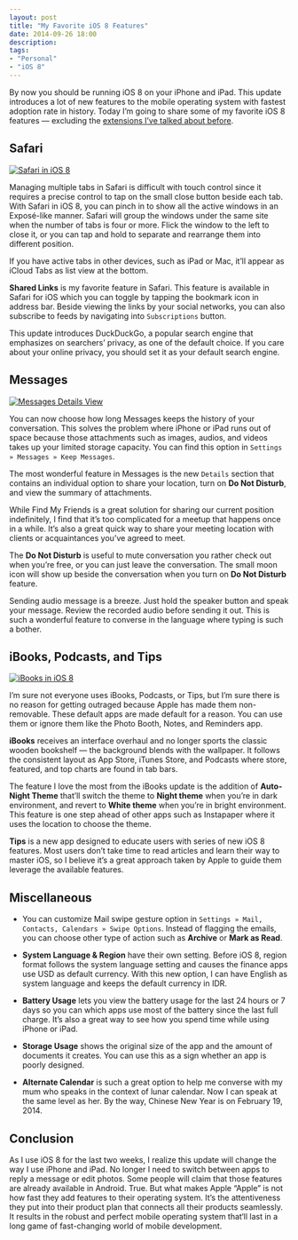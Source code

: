```yaml
---
layout: post
title: "My Favorite iOS 8 Features"
date: 2014-09-26 18:00
description: 
tags:
- "Personal"
- "iOS 8"
---
```


By now you should be running iOS 8 on your iPhone and iPad. This update introduces a lot of new features to the mobile operating system with fastest adoption rate in history. Today I’m going to share some of my favorite iOS 8 features — excluding the [extensions I’ve talked about before](http://sayzlim.net/ios-8-app-extensions-overview "Brief Overview of iOS 8 App Extensions - Sayz Lim").

<!-- more -->

## Safari

[ ![Safari in iOS 8][164539] ](http://images.sayzlim.net/2014/09/ios_8_safari.jpg "Safari in iOS 8")

[164539]: http://images.sayzlim.net/2014/09/ios_8_safari.jpg "Safari in iOS 8"

Managing multiple tabs in Safari is difficult with touch control since it requires a precise control to tap on the small close button beside each tab. With Safari in iOS 8, you can pinch in to show all the active windows in an Exposé-like manner. Safari will group the windows under the same site when the number of tabs is four or more. Flick the window to the left to close it, or you can tap and hold to separate and rearrange them into different position.

If you have active tabs in other devices, such as iPad or Mac, it’ll appear as iCloud Tabs as list view at the bottom.

**Shared Links** is my favorite feature in Safari. This feature is available in Safari for iOS which you can toggle by tapping the bookmark icon in address bar. Beside viewing the links by your social networks, you can also subscribe to feeds by navigating into `Subscriptions` button.

This update introduces DuckDuckGo, a popular search engine that emphasizes on searchers’ privacy, as one of the default choice. If you care about your online privacy, you should set it as your default search engine.

## Messages

[ ![Messages Details View][164550] ](http://images.sayzlim.net/2014/09/ios_8_messages.jpg "Messages Details View")

[164550]: http://images.sayzlim.net/2014/09/ios_8_messages.jpg "Messages Details View"

You can now choose how long Messages keeps the history of your conversation. This solves the problem where iPhone or iPad runs out of space because those attachments such as images, audios, and videos takes up your limited storage capacity. You can find this option in `Settings » Messages » Keep Messages`.

The most wonderful feature in Messages is the new `Details` section that contains an individual option to share your location, turn on **Do Not Disturb**, and view the summary of attachments.

While Find My Friends is a great solution for sharing our current position indefinitely, I find that it’s too complicated for a meetup that happens once in a while. It’s also a great quick way to share your meeting location with clients or acquaintances you’ve agreed to meet.

The **Do Not Disturb** is useful to mute conversation you rather check out when you’re free, or you can just leave the conversation. The small moon icon will show up beside the conversation when you turn on **Do Not Disturb** feature.

Sending audio message is a breeze. Just hold the speaker button and speak your message. Review the recorded audio before sending it out. This is such a wonderful feature to converse in the language where typing is such a bother.

## iBooks, Podcasts, and Tips

[ ![iBooks in iOS 8][164606] ](http://images.sayzlim.net/2014/09/ios_8_ibooks.jpg "iBooks in iOS 8")

[164606]: http://images.sayzlim.net/2014/09/ios_8_ibooks.jpg "iBooks in iOS 8"

I’m sure not everyone uses iBooks, Podcasts, or Tips, but I’m sure there is no reason for getting outraged because Apple has made them non-removable. These default apps are made default for a reason. You can use them or ignore them like the Photo Booth, Notes, and Reminders app.

**iBooks** receives an interface overhaul and no longer sports the classic wooden bookshelf — the background blends with the wallpaper. It follows the consistent layout as App Store, iTunes Store, and Podcasts where store, featured, and top charts are found in tab bars.

The feature I love the most from the iBooks update is the addition of **Auto-Night Theme** that’ll switch the theme to **Night theme** when you’re in dark environment, and revert to **White theme** when you’re in bright environment. This feature is one step ahead of other apps such as Instapaper where it uses the location to choose the theme.

**Tips** is a new app designed to educate users with series of new iOS 8 features. Most users don’t take time to read articles and learn their way to master iOS, so I believe it’s a great approach taken by Apple to guide them leverage the available features.

## Miscellaneous

- You can customize Mail swipe gesture option in `Settings » Mail, Contacts, Calendars » Swipe Options`. Instead of flagging the emails, you can choose other type of action such as **Archive** or **Mark as Read**.

- **System Language & Region** have their own setting. Before iOS 8, region format follows the system language setting and causes the finance apps use USD as default currency. With this new option, I can have English as system language and keeps the default currency in IDR.

- **Battery Usage** lets you view the battery usage for the last 24 hours or 7 days so you can which apps use most of the battery since the last full charge. It’s also a great way to see how you spend time while using iPhone or iPad.

- **Storage Usage** shows the original size of the app and the amount of documents it creates. You can use this as a sign whether an app is poorly designed.

- **Alternate Calendar** is such a great option to help me converse with my mum who speaks in the context of lunar calendar. Now I can speak at the same level as her. By the way, Chinese New Year is on February 19, 2014.

## Conclusion

As I use iOS 8 for the last two weeks, I realize this update will change the way I use iPhone and iPad. No longer I need to switch between apps to reply a message or edit photos. Some people will claim that those features are already available in Android. True. But what makes Apple “Apple” is not how fast they add features to their operating system. It’s the attentiveness they put into their product plan that connects all their products seamlessly. It results in the robust and perfect mobile operating system that‘ll last in a long game of fast-changing world of mobile development.